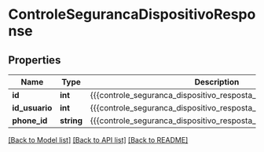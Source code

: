 # ControleSegurancaDispositivoResponse

## Properties
Name | Type | Description | Notes
------------ | ------------- | ------------- | -------------
**id** | **int** | {{{controle_seguranca_dispositivo_resposta_id_descricao}}} | [optional] 
**id_usuario** | **int** | {{{controle_seguranca_dispositivo_resposta_id_usuario_descricao}}} | [optional] 
**phone_id** | **string** | {{{controle_seguranca_dispositivo_resposta_phone_id_descricao}}} | [optional] 

[[Back to Model list]](../README.md#documentation-for-models) [[Back to API list]](../README.md#documentation-for-api-endpoints) [[Back to README]](../README.md)


